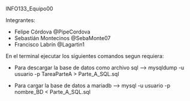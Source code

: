 INFO133_Equipo00

Integrantes: 
- Felipe Córdova @PipeCordova
- Sebastián Montecinos @SebaMonte07
- Francisco Labrín @Lagartin1

En el terminal ejecutar los siguientes comandos segun requiera:
- Para descargar la base de datos como archivo sql --> mysqldump -u usuario -p TareaParteA > Parte_A_SQL.sql

- Para cargar la base de datos a mariadb --> mysql -u usuario -p nombre_BD < Parte_A_SQL.sql



